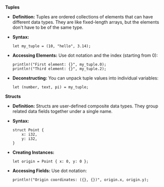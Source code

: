 
**Tuples**

-   **Definition:** Tuples are ordered collections of elements that can have different data types. They are like fixed-length arrays, but the elements don't have to be of the same type.
    
-   **Syntax:**
    

    
    ```
    let my_tuple = (10, "hello", 3.14);
    
    ```
    

    

-   **Accessing Elements:** Use dot notation and the index (starting from 0):
    

    ```
    println!("First element: {}", my_tuple.0); 
    println!("Third element: {}", my_tuple.2); 
    
    ```
    

    

-   **Deconstructing:** You can unpack tuple values into individual variables:

    
    ```
    let (number, text, pi) = my_tuple;
    
    ```
    
    
    

**Structs**

-   **Definition:** Structs are user-defined composite data types. They group related data fields together under a single name.
    
-   **Syntax:**
    

    
    ```
    struct Point {
        x: i32,
        y: i32,
    }
    
    ```
    
    

-   **Creating Instances:**
    
    
    ```
    let origin = Point { x: 0, y: 0 };
    
    ```
    
    

-   **Accessing Fields:** Use dot notation:
    

    
    ```
    println!("Origin coordinates: ({}, {})", origin.x, origin.y);
    
    ```
    

